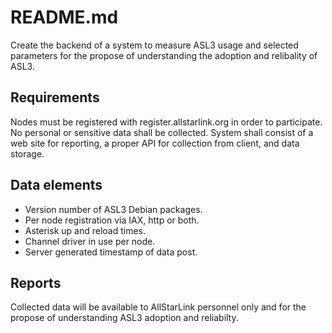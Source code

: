 # README.md

Create the backend of a system to measure ASL3 usage and selected parameters for the propose of understanding the adoption and relibality of ASL3.

## Requirements
Nodes must be registered with register.allstarlink.org in order to participate. No personal or sensitive data shall be collected. System shall consist of a web site for reporting, a proper API for collection from client, and data storage. 

## Data elements
- Version number of ASL3 Debian packages.
- Per node registration via IAX, http or both.
- Asterisk up and reload times.
- Channel driver in use per node.
- Server generated timestamp of data post.  

## Reports
Collected data will be available to AllStarLink personnel only and for the propose of understanding ASL3 adoption and reliabilty.
